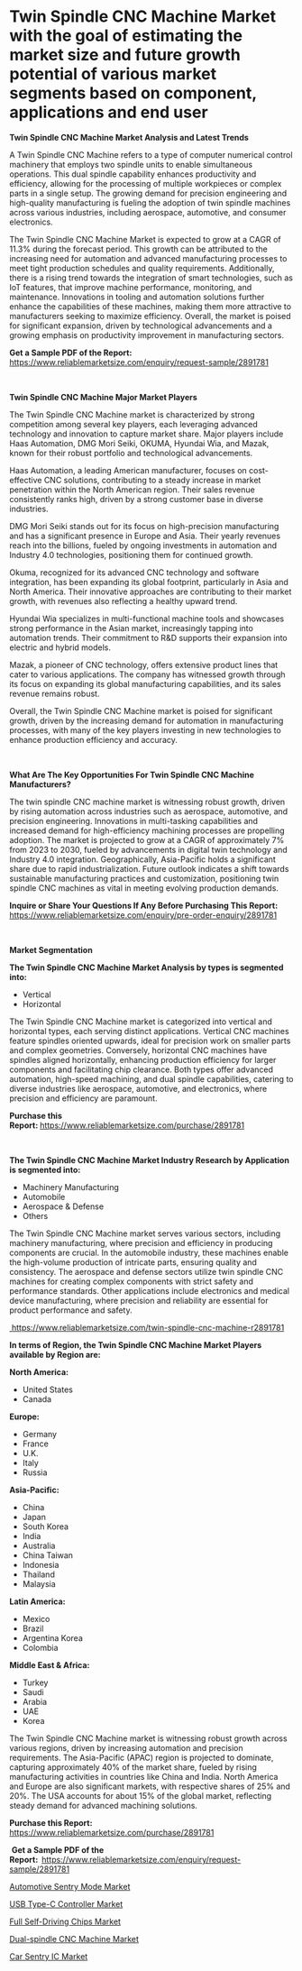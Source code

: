 <p><h1>Twin Spindle CNC Machine Market with the goal of estimating the market size and future growth potential of various market segments based on component, applications and end user</h1></p><p><strong>Twin Spindle CNC Machine Market Analysis and Latest Trends</strong></p>
<p><p>A Twin Spindle CNC Machine refers to a type of computer numerical control machinery that employs two spindle units to enable simultaneous operations. This dual spindle capability enhances productivity and efficiency, allowing for the processing of multiple workpieces or complex parts in a single setup. The growing demand for precision engineering and high-quality manufacturing is fueling the adoption of twin spindle machines across various industries, including aerospace, automotive, and consumer electronics.</p><p>The Twin Spindle CNC Machine Market is expected to grow at a CAGR of 11.3% during the forecast period. This growth can be attributed to the increasing need for automation and advanced manufacturing processes to meet tight production schedules and quality requirements. Additionally, there is a rising trend towards the integration of smart technologies, such as IoT features, that improve machine performance, monitoring, and maintenance. Innovations in tooling and automation solutions further enhance the capabilities of these machines, making them more attractive to manufacturers seeking to maximize efficiency. Overall, the market is poised for significant expansion, driven by technological advancements and a growing emphasis on productivity improvement in manufacturing sectors.</p></p>
<p><strong>Get a Sample PDF of the Report:&nbsp;</strong> <a href="https://www.reliablemarketsize.com/enquiry/request-sample/2891781?utm_campaign=1885&utm_medium=2&utm_source=Github&utm_content=ia&utm_term=14032025&utm_id=twin-spindle-cnc-machine">https://www.reliablemarketsize.com/enquiry/request-sample/2891781</a></p>
<p>&nbsp;</p>
<p><strong>Twin Spindle CNC Machine Major Market Players</strong></p>
<p><p>The Twin Spindle CNC Machine market is characterized by strong competition among several key players, each leveraging advanced technology and innovation to capture market share. Major players include Haas Automation, DMG Mori Seiki, OKUMA, Hyundai Wia, and Mazak, known for their robust portfolio and technological advancements.</p><p>Haas Automation, a leading American manufacturer, focuses on cost-effective CNC solutions, contributing to a steady increase in market penetration within the North American region. Their sales revenue consistently ranks high, driven by a strong customer base in diverse industries.</p><p>DMG Mori Seiki stands out for its focus on high-precision manufacturing and has a significant presence in Europe and Asia. Their yearly revenues reach into the billions, fueled by ongoing investments in automation and Industry 4.0 technologies, positioning them for continued growth.</p><p>Okuma, recognized for its advanced CNC technology and software integration, has been expanding its global footprint, particularly in Asia and North America. Their innovative approaches are contributing to their market growth, with revenues also reflecting a healthy upward trend.</p><p>Hyundai Wia specializes in multi-functional machine tools and showcases strong performance in the Asian market, increasingly tapping into automation trends. Their commitment to R&D supports their expansion into electric and hybrid models.</p><p>Mazak, a pioneer of CNC technology, offers extensive product lines that cater to various applications. The company has witnessed growth through its focus on expanding its global manufacturing capabilities, and its sales revenue remains robust.</p><p>Overall, the Twin Spindle CNC Machine market is poised for significant growth, driven by the increasing demand for automation in manufacturing processes, with many of the key players investing in new technologies to enhance production efficiency and accuracy.</p></p>
<p>&nbsp;</p>
<p><strong>What Are The Key Opportunities For Twin Spindle CNC Machine Manufacturers?</strong></p>
<p><p>The twin spindle CNC machine market is witnessing robust growth, driven by rising automation across industries such as aerospace, automotive, and precision engineering. Innovations in multi-tasking capabilities and increased demand for high-efficiency machining processes are propelling adoption. The market is projected to grow at a CAGR of approximately 7% from 2023 to 2030, fueled by advancements in digital twin technology and Industry 4.0 integration. Geographically, Asia-Pacific holds a significant share due to rapid industrialization. Future outlook indicates a shift towards sustainable manufacturing practices and customization, positioning twin spindle CNC machines as vital in meeting evolving production demands.</p></p>
<p><strong>Inquire or Share Your Questions If Any Before Purchasing This Report:</strong> <a href="https://www.reliablemarketsize.com/enquiry/pre-order-enquiry/2891781?utm_campaign=1885&utm_medium=2&utm_source=Github&utm_content=ia&utm_term=14032025&utm_id=twin-spindle-cnc-machine">https://www.reliablemarketsize.com/enquiry/pre-order-enquiry/2891781</a></p>
<p>&nbsp;</p>
<p><strong>Market Segmentation</strong></p>
<p><strong>The Twin Spindle CNC Machine Market Analysis by types is segmented into:</strong></p>
<p><ul><li>Vertical</li><li>Horizontal</li></ul></p>
<p><p>The Twin Spindle CNC Machine market is categorized into vertical and horizontal types, each serving distinct applications. Vertical CNC machines feature spindles oriented upwards, ideal for precision work on smaller parts and complex geometries. Conversely, horizontal CNC machines have spindles aligned horizontally, enhancing production efficiency for larger components and facilitating chip clearance. Both types offer advanced automation, high-speed machining, and dual spindle capabilities, catering to diverse industries like aerospace, automotive, and electronics, where precision and efficiency are paramount.</p></p>
<p><strong>Purchase this Report:&nbsp;</strong><a href="https://www.reliablemarketsize.com/purchase/2891781?utm_campaign=1885&utm_medium=2&utm_source=Github&utm_content=ia&utm_term=14032025&utm_id=twin-spindle-cnc-machine">https://www.reliablemarketsize.com/purchase/2891781</a></p>
<p>&nbsp;</p>
<p><strong>The Twin Spindle CNC Machine Market Industry Research by Application is segmented into:</strong></p>
<p><ul><li>Machinery Manufacturing</li><li>Automobile</li><li>Aerospace & Defense</li><li>Others</li></ul></p>
<p><p>The Twin Spindle CNC Machine market serves various sectors, including machinery manufacturing, where precision and efficiency in producing components are crucial. In the automobile industry, these machines enable the high-volume production of intricate parts, ensuring quality and consistency. The aerospace and defense sectors utilize twin spindle CNC machines for creating complex components with strict safety and performance standards. Other applications include electronics and medical device manufacturing, where precision and reliability are essential for product performance and safety.</p></p>
<p><a href="https://www.reliablemarketsize.com/twin-spindle-cnc-machine-r2891781?utm_campaign=1885&utm_medium=2&utm_source=Github&utm_content=ia&utm_term=14032025&utm_id=twin-spindle-cnc-machine">&nbsp;https://www.reliablemarketsize.com/twin-spindle-cnc-machine-r2891781</a></p>
<p><strong>In terms of Region, the Twin Spindle CNC Machine Market Players available by Region are:</strong></p>
<p>
    <p> <strong> North America: </strong>
        <ul>
            <li>United States</li>
            <li>Canada</li>
        </ul>
        </p> 
    <p> <strong> Europe: </strong>
        <ul>
            <li>Germany</li>
            <li>France</li>
            <li>U.K.</li>
            <li>Italy</li>
            <li>Russia</li>
        </ul>
        </p> 
    <p> <strong> Asia-Pacific: </strong>
        <ul>
            <li>China</li>
            <li>Japan</li>
            <li>South Korea</li>
            <li>India</li>
            <li>Australia</li>
            <li>China Taiwan</li>
            <li>Indonesia</li>
            <li>Thailand</li>
            <li>Malaysia</li>
        </ul>
        </p> 
    <p> <strong> Latin America: </strong>
        <ul>
            <li>Mexico</li>
            <li>Brazil</li>
            <li>Argentina Korea</li>
            <li>Colombia</li>
        </ul>
        </p> 
    <p> <strong> Middle East & Africa: </strong>
        <ul>
            <li>Turkey</li>
            <li>Saudi</li>
            <li>Arabia</li>
            <li>UAE</li>
            <li>Korea</li>
        </ul>
    </p>
    </p>
<p><p>The Twin Spindle CNC Machine market is witnessing robust growth across various regions, driven by increasing automation and precision requirements. The Asia-Pacific (APAC) region is projected to dominate, capturing approximately 40% of the market share, fueled by rising manufacturing activities in countries like China and India. North America and Europe are also significant markets, with respective shares of 25% and 20%. The USA accounts for about 15% of the global market, reflecting steady demand for advanced machining solutions.</p></p>
<p><strong>Purchase this Report: </strong><a href="https://www.reliablemarketsize.com/purchase/2891781?utm_campaign=1885&utm_medium=2&utm_source=Github&utm_content=ia&utm_term=14032025&utm_id=twin-spindle-cnc-machine">https://www.reliablemarketsize.com/purchase/2891781</a></p>
<p>&nbsp;<strong>Get a Sample PDF of the Report:&nbsp;&nbsp;</strong><a href="https://www.reliablemarketsize.com/enquiry/request-sample/2891781?utm_campaign=1885&utm_medium=2&utm_source=Github&utm_content=ia&utm_term=14032025&utm_id=twin-spindle-cnc-machine">https://www.reliablemarketsize.com/enquiry/request-sample/2891781</a></p>
<p><strong></strong></p>
<p><p><a href="https://github.com/semenbobbaxu/Market-Research-Report-List-1/blob/main/automotive-sentry-mode-market.md?utm_campaign=1885&utm_medium=2&utm_source=Github&utm_content=ia&utm_term=14032025&utm_id=twin-spindle-cnc-machine">Automotive Sentry Mode Market</a></p><p><a href="https://github.com/milievkulov/Market-Research-Report-List-1/blob/main/usb-type-c-controller-market.md?utm_campaign=1885&utm_medium=2&utm_source=Github&utm_content=ia&utm_term=14032025&utm_id=twin-spindle-cnc-machine">USB Type-C Controller Market</a></p><p><a href="https://github.com/roffefaith6l/Market-Research-Report-List-1/blob/main/full-self-driving-chips-market.md?utm_campaign=1885&utm_medium=2&utm_source=Github&utm_content=ia&utm_term=14032025&utm_id=twin-spindle-cnc-machine">Full Self-Driving Chips Market</a></p><p><a href="https://github.com/erkidrhoy/Market-Research-Report-List-1/blob/main/dual-spindle-cnc-machine-market.md?utm_campaign=1885&utm_medium=2&utm_source=Github&utm_content=ia&utm_term=14032025&utm_id=twin-spindle-cnc-machine">Dual-spindle CNC Machine Market</a></p><p><a href="https://github.com/enieyfabius/Market-Research-Report-List-1/blob/main/car-sentry-ic-market.md?utm_campaign=1885&utm_medium=2&utm_source=Github&utm_content=ia&utm_term=14032025&utm_id=twin-spindle-cnc-machine">Car Sentry IC Market</a></p></p>